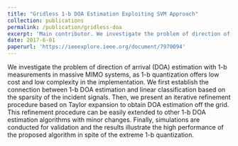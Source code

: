 ```yaml
---
title: "Gridless 1-b DOA Estimation Exploiting SVM Approach"
collection: publications
permalink: /publication/gridless-doa
excerpt: 'Main contributor. We investigate the problem of direction of arrival (DOA) estimation with 1-b measurements in massive MIMO systems, as 1-b quantization offers low cost and low complexity in the implementation.'
date: 2017-6-01
paperurl: 'https://ieeexplore.ieee.org/document/7970094'
---
```

We investigate the problem of direction of arrival (DOA) estimation with 1-b measurements in massive MIMO systems, as 1-b quantization offers low cost and low complexity in the implementation. We first establish the connection between 1-b DOA estimation and linear classification based on the sparsity of the incident signals. Then, we present an iterative refinement procedure based on Taylor expansion to obtain DOA estimation off the grid. This refinement procedure can be easily extended to other 1-b DOA estimation algorithms with minor changes. Finally, simulations are conducted for validation and the results illustrate the high performance of the proposed algorithm in spite of the extreme 1-b quantization.
